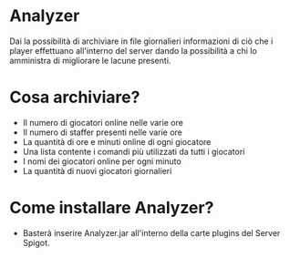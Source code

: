 # Analyzer

Dai la possibilità di archiviare in file giornalieri informazioni di ciò che i player effettuano all'interno del server dando la possibilità a chi lo amministra di migliorare le lacune presenti.

# Cosa archiviare?
- Il numero di giocatori online nelle varie ore
- Il numero di staffer presenti nelle varie ore
- La quantità di ore e minuti online di ogni giocatore
- Una lista contente i comandi più utilizzati da tutti i giocatori
- I nomi dei giocatori online per ogni minuto
- La quantità di nuovi giocatori giornalieri

# Come installare Analyzer?
- Basterà inserire Analyzer.jar all'interno della carte plugins del Server Spigot.


